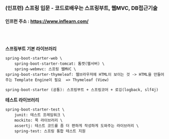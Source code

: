 ### (인프런) 스프링 입문 - 코드로배우는 스프링부트, 웹MVC, DB접근기술
#### 인프런 주소 : https://www.inflearn.com/
<br><br>

**스프링부트 기본 라이브러리**
```
spring-boot-starter-web \
	spring-boot-starter-tomcat: 톰캣(웹서버) \
	spring-webmvc: 스프링 웹MVC \
spring-boot-starter-thymeleaf: 웹브라우저에 HTML이 보이는 것 -> HTML을 만들어주는 Template Engine이 필요  => Thymeleaf (View)

spring-boot-starter (공통): 스프링부트 + 스프링코어 + 로깅(logback, slf4j)
```

**테스트 라이브러리**
```
spring-boot-starter-test \
	junit: 테스트 프레임워크 \
	mockito: 목 라이브러리 \
	assertj: 테스트 코드를 좀 더 편하게 작성하게 도와주는 라이브러리 \
	spring-test: 스프링 통합 테스트 지원
```
